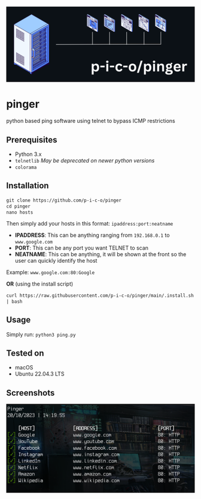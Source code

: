 ![Banner](.banner.png)

# pinger
python based ping software using telnet to bypass ICMP restrictions

## Prerequisites
- Python 3.x
- `telnetlib` _May be deprecated on newer python versions_
- `colorama`

## Installation
```
git clone https://github.com/p-i-c-o/pinger
cd pinger
nano hosts
```

Then simply add your hosts in this format: `ipaddress:port:neatname`
- **IPADDRESS**: This can be anything ranging from `192.168.0.1` to `www.google.com`
- **PORT**: This can be any port you want TELNET to scan
- **NEATNAME**: This can be anything, it will be shown at the front so the user can quickly identify the host

Example: `www.google.com:80:Google`


**OR** (using the install script)

```
curl https://raw.githubusercontent.com/p-i-c-o/pinger/main/.install.sh | bash
```



## Usage
Simply run:
`python3 ping.py`

## Tested on
- macOS
- Ubuntu 22.04.3 LTS

## Screenshots
![Preview of pinger when run in the terminal](.screen.png)
